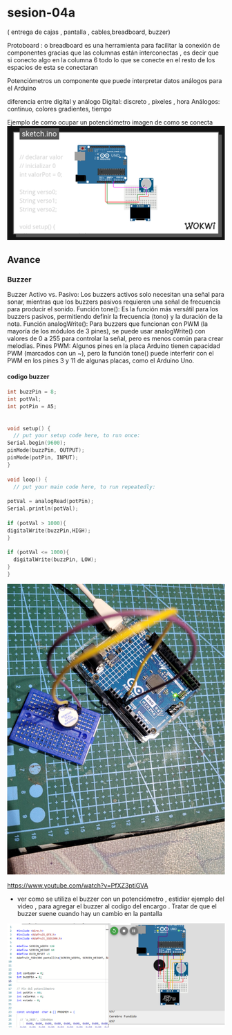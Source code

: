 # sesion-04a

( entrega de cajas , pantalla , cables,breadboard, buzzer)

Protoboard : o breadboard es una herramienta para facilitar la conexión de componentes gracias que las columnas están interconectas , es decir que si conecto algo en la columna 6 todo lo que se conecte en el resto de los espacios de esta se conectaran  

Potenciómetros  un componente que puede interpretar datos análogos para el Arduino

diferencia entre digital  y análogo
 Digital: discreto , pixeles , hora
 Análogos: continuo, colores gradientes, tiempo

Ejemplo de como ocupar un potenciómetro
 imagen de como se conecta
![ejemplo](./imagenes/wokwi1.png)

## Avance

### Buzzer

Buzzer Activo vs. Pasivo:
Los buzzers activos solo necesitan una señal para sonar, mientras que los buzzers pasivos requieren una señal de frecuencia para producir el sonido.
Función tone():
Es la función más versátil para los buzzers pasivos, permitiendo definir la frecuencia (tono) y la duración de la nota.
Función analogWrite():
Para buzzers que funcionan con PWM (la mayoría de los módulos de 3 pines), se puede usar analogWrite() con valores de 0 a 255 para controlar la señal, pero es menos común para crear melodías.
Pines PWM:
Algunos pines en la placa Arduino tienen capacidad PWM (marcados con un ~), pero la función tone() puede interferir con el PWM en los pines 3 y 11 de algunas placas, como el Arduino Uno.

#### codigo buzzer

```cpp
int buzzPin = 8;
int potVal;
int potPin = A5;


void setup() {
  // put your setup code here, to run once:
Serial.begin(9600);
pinMode(buzzPin, OUTPUT);
pinMode(potPin, INPUT);
}

void loop() {
  // put your main code here, to run repeatedly:

potVal = analogRead(potPin);
Serial.println(potVal);

if (potVal > 1000){
digitalWrite(buzzPin,HIGH);
}

if (potVal <= 1000){
  digitalWrite(buzzPin, LOW);
}
}
```

![buzzer](./imagenes/buzzer2.jpg)

<https://www.youtube.com/watch?v=PfXZ3ptiGVA>

* ver como se utiliza el buzzer con un potenciómetro , estidiar ejemplo del video , para agregar el buzzer al codigo del encargo . Tratar de que el buzzer suene cuando hay un cambio en la pantalla

![3](./imagenes/buzzer3.png)
